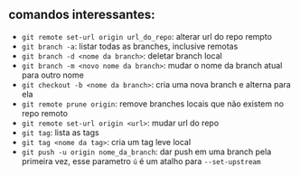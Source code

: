 comandos interessantes:
-----------------------
- `git remote set-url origin url_do_repo`: alterar url do repo rempto
- `git branch -a`: listar todas as branches, inclusive remotas
- `git branch -d <nome da branch>`: deletar branch local
- `git branch -m <novo nome da branch>`: mudar o nome da branch atual para outro nome
- `git checkout -b <nome da branch>`: cria uma nova branch e alterna para ela
- `git remote prune origin`: remove branches locais que não existem no repo remoto
- `git remote set-url origin <url>`: mudar url do repo
- `git tag`: lista as tags
- `git tag <nome da tag>`: cria um tag leve local
- `git push -u origin nome_da_branch`: dar push em uma branch pela primeira vez, esse parametro `ú` é um atalho para `--set-upstream`
